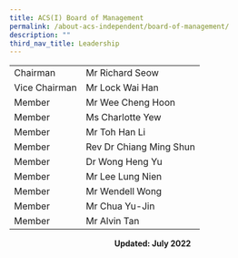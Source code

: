 ```yaml
---
title: ACS(I) Board of Management
permalink: /about-acs-independent/board-of-management/
description: ""
third_nav_title: Leadership
---
```

|               |                         |
|---------------|-------------------------|
| Chairman      | Mr Richard Seow         |
| Vice Chairman | Mr Lock Wai Han         |
| Member        | Mr Wee Cheng Hoon       |
| Member        | Ms Charlotte Yew        |
| Member        | Mr Toh Han Li           |
| Member        | Rev Dr Chiang Ming Shun |
| Member        | Dr Wong Heng Yu         |
| Member        | Mr Lee Lung Nien        |
| Member        | Mr Wendell Wong         |
| Member        | Mr Chua Yu-Jin          |
| Member        | Mr Alvin Tan           |

<center><b>Updated: July 2022</b></center>